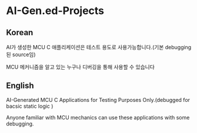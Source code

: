 # AI-Gen.ed-Projects
## Korean
AI가 생성한 MCU C 애플리케이션은 테스트 용도로 사용가능합니다.(기본 debugging된 source임)

MCU 메커니즘을 알고 있는 누구나 디버깅을 통해 사용할 수 있습니다

## English
AI-Generated MCU C Applications for Testing Purposes Only.(debugged for bacsic static logic )

Anyone familiar with MCU mechanics can use these applications with some debugging.


